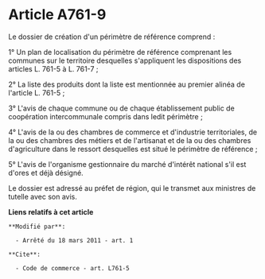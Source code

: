 # Article A761-9

Le dossier de création d'un périmètre de référence comprend : 

1° Un plan de localisation du périmètre de référence comprenant les communes sur le territoire desquelles s'appliquent les
dispositions des articles L. 761-5 à L. 761-7 ; 

2° La liste des produits dont la liste est mentionnée au premier alinéa de l'article L. 761-5 ; 

3° L'avis de chaque commune ou de chaque établissement public de coopération intercommunale compris dans ledit périmètre ; 

4° L'avis de la ou des chambres de commerce et d'industrie territoriales, de la ou des chambres des métiers et de l'artisanat
et de la ou des chambres d'agriculture dans le ressort desquelles est situé le périmètre de référence ; 

5° L'avis de l'organisme gestionnaire du marché d'intérêt national s'il est d'ores et déjà désigné. 

Le dossier est adressé au préfet de région, qui le transmet aux ministres de tutelle avec son avis.

**Liens relatifs à cet article**

	**Modifié par**:

	  - Arrêté du 18 mars 2011 - art. 1

	**Cite**:

	  - Code de commerce - art. L761-5
